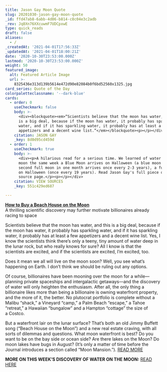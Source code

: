 ```yaml
---
title: Jason Gay Moon Quote
slug: 20201030-jason-gay-moon-quote
_id: ffd47ab8-6abb-4d06-b814-c8c04e3c2adb
_rev: Jq8Xn76XXcuwmF7UDCpxwE
type: quick_reads
draft: false
aliases:
  - /
_createdAt: '2021-04-01T17:56:33Z'
_updatedAt: '2021-04-01T18:00:21Z'
date: '2020-10-30T23:53:00.000Z'
lastmod: '2020-10-30T23:53:00.000Z'
weight: 50
featured_image:
  alt: Featured Article Image
  url: >-
    8325436e313d139b5614e472d90e82084b0f6bd52560x1325.jpg
card_series: Quote of the Day
colorpaletteclassname: '--dark-blue'
cards:
  - order: 0
    useCheckmark: false
    body: >-
      <div><blockquote><em>“Scientists believe that the moon has water, and this
      is a big deal, because if the moon has water, it probably has sparkling
      water, and if it has sparkling water, it probably has at least a few
      appetizers and a decent wine list.”</em></blockquote><p></p></div>
    citation: JASON GAY
    _key: 8d0d95cd459d
  - order: 1
    useCheckmark: true
    body: >-
      <div><p>A hilarious read for a serious time. We learned of water on the
      moon the same week a Blue Moon arrives on Halloween (a blue moon or a
      second full moon in one month arrives once every 2-3 years), a full moon
      on Halloween (once every 19 years). Read Jason Gay's full piece on our
      source page.</p><p></p></div>
    citation: VIEW SOURCES
    _key: 551c429ed687

---
```

[**How to Buy a Beach House on the Moon**](https://www.wsj.com/articles/how-to-buy-a-beach-house-on-the-moon-11603893335?mod=hp_listc_pos2)  
A thrilling scientific discovery may further motivate billionaires already racing to space

Scientists believe that the moon has water, and this is a big deal, because if the moon has water, it probably has sparkling water, and if it has sparkling water, it probably has at least a few appetizers and a decent wine list. Yes, I know the scientists think there’s only a teeny, tiny amount of water deep in the lunar rock, but who really knows for sure? All I know is that the scientists are excited, and if the scientists are excited, I’m excited, too.

Does it mean we all will live on the moon soon? Well, you see what’s happening on Earth. I don’t think we should be ruling out any options.

Of course, billionaires have been mooning over the moon for a while—planning private spaceships and intergalactic getaways—and the discovery of water will only heighten the enthusiasm. After all, the only thing a billionaire likes more than being a billionaire is owning waterfront property, and the more of it, the better. No plutocrat portfolio is complete without a Malibu “shack,” a Vineyard “camp,” a Palm Beach “escape,” a Tahoe “retreat,” a Hawaiian “bungalow” and a Hampton “cottage” the size of a Costco.

But a waterfront lair on the lunar surface? That’s both an old Jimmy Buffett song (“Beach House on the Moon”) and a new real estate craving, with all sorts of dilemmas and questions. What moon waterfront is best? Do you want to be on the bay side or ocean side? Are there lakes on the Moon? Do moon lakes have bugs in August? (It’s only a matter of time before the Journal introduces a section called “Moon Mansion.”). [READ MORE](https://www.wsj.com/articles/how-to-buy-a-beach-house-on-the-moon-11603893335?mod=hp_listc_pos2)

**MORE ON THIS WEEK’S DISCOVERY OF WATER ON THE MOON:** [READ HERE](https://smarthernews.com/article/dr-paul-hertz-nasa-astrophysics-division-director-on-the-recent-discovery-of-water-on-the-sunlit-side-of-the-moon/)